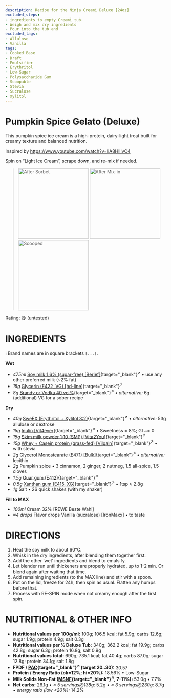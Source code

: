 ```yaml
---
description: Recipe for the Ninja Creami Deluxe [24oz]
excluded_steps:
- ingredients to empty Creami tub.
- Weigh and mix dry ingredients
- Pour into the tub and
excluded_tags:
- Allulose
- Vanilla
tags:
- Cooked Base
- Draft
- Emulsifier
- Erythritol
- Low-Sugar
- Polysaccharide Gum
- Scoopable
- Stevia
- Sucralose
- Xylitol
---
```

# Pumpkin Spice Gelato (Deluxe)

This pumpkin spice ice cream is a high-protein, dairy-light treat built for creamy texture and balanced nutrition.

Inspired by https://www.youtube.com/watch?v=liA8HlIivC4

Spin on “Light Ice Cream”, scrape down, and re-mix if needed.

> <img width=220 alt="After Sorbet" src="_1.jpg" class="zoomable" />
> <img width=220 alt="After Mix-in" src="_2.jpg" class="zoomable" />
> <img width=220 alt="Scooped" src="_3.jpg" class="zoomable" />

Rating: 😋 (untested)

# INGREDIENTS

ℹ️ Brand names are in square brackets `[...]`.

**Wet**

  - _475ml_ [Soy milk 1.6% (sugar-free) \[Berief\]](/ice-creamery/info/ingredients/#soy-milk){target="_blank"}<sup>↗</sup> • use any other preferred milk (~2% fat)
  - _15g_ [Glycerin (E422, VG) \[hd-line\]](/ice-creamery/info/ingredients/#vegetable-glycerin-glycerol-vg-e422){target="_blank"}<sup>↗</sup>
  - _8g_ [Brandy or Vodka 40 vol%](/ice-creamery/info/ingredients/#alcohol-ethanol){target="_blank"}<sup>↗</sup> • *alternative:* 6g (additional) VG for a sober recipe

**Dry**

  - _40g_ [SweEX (Erythritol + Xylitol 3:2)](/ice-creamery/info/ingredients/#sweex-erythritol-xylitol-blend){target="_blank"}<sup>↗</sup> • *alternative:* 53g allulose or dextrose
  - _15g_ [Inulin \[Vit4ever\]](/ice-creamery/info/ingredients/#inulin){target="_blank"}<sup>↗</sup> • Sweetness = 8%; GI ~= 0
  - _15g_ [Skim milk powder 1:10 (SMP) \[Vita2You\]](/ice-creamery/info/ingredients/#skim-milk-powder-smp){target="_blank"}<sup>↗</sup>
  - _15g_ [Whey + Casein protein (grass-fed) \[Vilgain\]](/ice-creamery/info/ingredients/#whey-protein){target="_blank"}<sup>↗</sup> • with stevia
  - _2g_ [Glycerol Monostearate (E471) \[Bulk\]](/ice-creamery/info/ingredients/#glycerol-monostearate-gms-e471){target="_blank"}<sup>↗</sup> • *alternative:* lecithin
  - _2g_ Pumpkin spice • 3 cinnamon, 2 ginger, 2 nutmeg, 1.5 all-spice, 1.5 cloves
  - _1.5g_ [Guar gum (E412)](/ice-creamery/info/ingredients/#guar-gum-e412){target="_blank"}<sup>↗</sup>
  - _0.5g_ [Xanthan gum (E415, XG)](/ice-creamery/info/ingredients/#xanthan-gum-xg-e415){target="_blank"}<sup>↗</sup> • 1tsp ≈ 2.8g
  - _1g_ Salt • 26 quick shakes (with my shaker)

**Fill to MAX**

  - _100ml_ Cream 32% [REWE Beste Wahl]
  - _≈4 drops_ Flavor drops Vanilla (sucralose) [IronMaxx] • to taste

# DIRECTIONS

 1. Heat the soy milk to about 60°C.
 1. Whisk in the dry ingredients, after blending them together first.
 1. Add the other ‘wet’ ingredients and blend to emulsify.
 1. Let blender run until thickeners are properly hydrated, up to 1-2 min. Or blend again after waiting that time.
 1. Add remaining ingredients (to the MAX line) and stir with a spoon.
 1. Put on the lid, freeze for 24h, then spin as usual. Flatten any humps before that.
 1. Process with RE-SPIN mode when not creamy enough after the first spin.

# NUTRITIONAL & OTHER INFO

- **Nutritional values per 100g/ml:** 100g; 106.5 kcal; fat 5.9g; carbs 12.6g; sugar 1.9g; protein 4.9g; salt 0.3g
- **Nutritional values per ½ Deluxe Tub:** 340g; 362.2 kcal; fat 19.9g; carbs 42.8g; sugar 6.3g; protein 16.8g; salt 0.9g
- **Nutritional values total:** 690g; 735.1 kcal; fat 40.4g; carbs 87.0g; sugar 12.8g; protein 34.1g; salt 1.8g
- **FPDF / [PAC](/ice-creamery/info/glossary/#potere-anti-congelante-pac){target="_blank"}<sup>↗</sup> (target 20..30):** 30.57
- **Protein / Energy Ratio (ok=12%; hi=20%):** 18.56% • Low-Sugar
- **Milk Solids Non-Fat ([MSNF](/ice-creamery/info/glossary/#milk-solids-not-fat-msnf){target="_blank"}<sup>↗</sup>, 7-11%):** 53.0g • 7.7%
- **Net carbs:** 26.1g • *∝ 5 servings@138g:* 5.2g • *∝ 3 servings@230g:* 8.7g • *energy ratio (low <20%):* 14.2%
